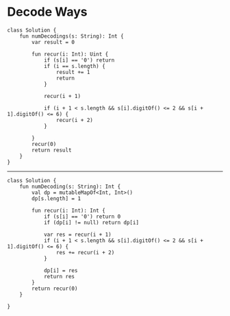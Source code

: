 

# Decode Ways

    class Solution {
        fun numDecodings(s: String): Int {
            var result = 0

            fun recur(i: Int): Uint {
                if (s[i] == '0') return
                if (i == s.length) {
                    result += 1
                    return
                }

                recur(i + 1)

                if (i + 1 < s.length && s[i].digitOf() <= 2 && s[i + 1].digitOf() <= 6) {
                    recur(i + 2)
                }
                
            }
            recur(0)
            return result
        }
    }

---

    class Solution {
        fun numDecoding(s: String): Int {
            val dp = mutableMapOf<Int, Int>()
            dp[s.length] = 1

            fun recur(i: Int): Int {
                if (s[i] == '0') return 0
                if (dp[i] != null) return dp[i]
                
                var res = recur(i + 1)
                if (i + 1 < s.length && s[i].digitOf() <= 2 && s[i + 1].digitOf() <= 6) {
                    res += recur(i + 2) 
                }

                dp[i] = res
                return res
            }
            return recur(0)
        }

    }